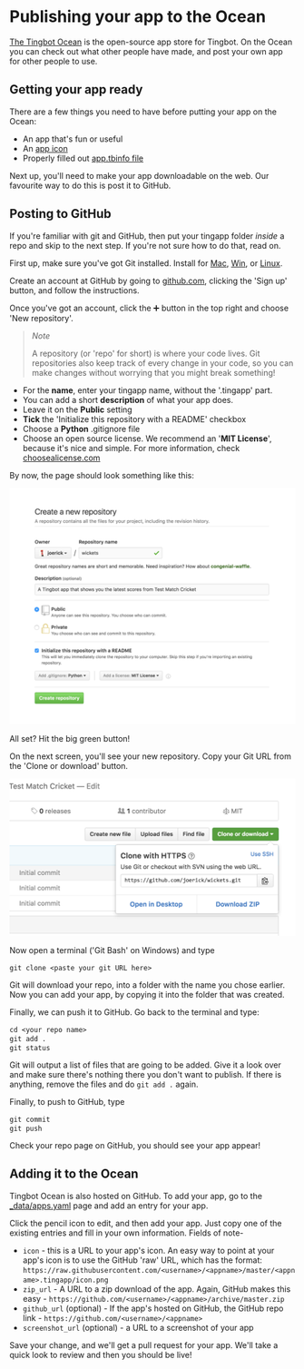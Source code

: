 Publishing your app to the Ocean
================================

[The Tingbot Ocean](http://ocean.tingbot.com) is the open-source app store for Tingbot. On the Ocean you can check out what other people have made, and post your own app for other people to use.

Getting your app ready
----------------------

There are a few things you need to have before putting your app on the Ocean:

- An app that's fun or useful
- An [app icon](/reference/tingapp-format/#icon)
- Properly filled out [app.tbinfo file](/reference/tingapp-format/#tbinfo)

Next up, you'll need to make your app downloadable on the web. Our favourite way to do this is post it to GitHub. 

Posting to GitHub
-----------------

If you're familiar with git and GitHub, then put your tingapp folder *inside* a repo and skip to the next step. If you're not sure how to do that, read on.

First up, make sure you've got Git installed. Install for [Mac](https://www.atlassian.com/git/tutorials/install-git/mac-os-x), [Win](https://www.atlassian.com/git/tutorials/install-git/windows), or [Linux](https://www.atlassian.com/git/tutorials/install-git/linux).

Create an account at GitHub by going to [github.com](http://github.com), clicking the 'Sign up' button, and follow the instructions.

Once you've got an account, click the ➕ button in the top right and choose 'New repository'.

> *Note*
>
> A repository (or 'repo' for short) is where your code lives. Git repositories also keep track of every change in your code, so you can make changes without worrying that you might break something!

- For the **name**, enter your tingapp name, without the '.tingapp' part.
- You can add a short **description** of what your app does.
- Leave it on the **Public** setting
- **Tick** the 'Initialize this repository with a README' checkbox
- Choose a **Python** .gitignore file
- Choose an open source license. We recommend an '**MIT License**', because it's nice and simple. For more information, check [choosealicense.com](http://choosealicense.com/)

By now, the page should look something like this:

![](images/publishing-new-repo.png)

All set? Hit the big green button!

On the next screen, you'll see your new repository. Copy your Git URL from the 'Clone or download' button.

![](images/publishing-clone.png)

Now open a terminal ('Git Bash' on Windows) and type

    git clone <paste your git URL here>

Git will download your repo, into a folder with the name you chose earlier. Now you can add your app, by copying it into the folder that was created.

Finally, we can push it to GitHub. Go back to the terminal and type:

    cd <your repo name>
    git add .
    git status

Git will output a list of files that are going to be added. Give it a look over and make sure there's nothing there you don't want to publish. If there is anything, remove the files and do `git add .` again.

Finally, to push to GitHub, type

    git commit
    git push

Check your repo page on GitHub, you should see your app appear!

Adding it to the Ocean
----------------------

Tingbot Ocean is also hosted on GitHub. To add your app, go to the [_data/apps.yaml](https://github.com/tingbot/ocean/blob/gh-pages/_data/apps.yaml) page and add an entry for your app.

Click the <i class="fa fa-pencil" aria-hidden="true"></i> pencil icon to edit, and then add your app. Just copy one of the existing entries and fill in your own information. Fields of note-

* `icon` - this is a URL to your app's icon. An easy way to point at your app's icon is to use the GitHub 'raw' URL, which has the format: `https://raw.githubusercontent.com/<username>/<appname>/master/<appname>.tingapp/icon.png`
* `zip_url` - A URL to a zip download of the app. Again, GitHub makes this easy - `https://github.com/<username>/<appname>/archive/master.zip`
* `github_url` (optional) - If the app's hosted on GitHub, the GitHub repo link - `https://github.com/<username>/<appname>`
* `screenshot_url` (optional) - a URL to a screenshot of your app

Save your change, and we'll get a pull request for your app. We'll take a quick look to review and then you should be live!
